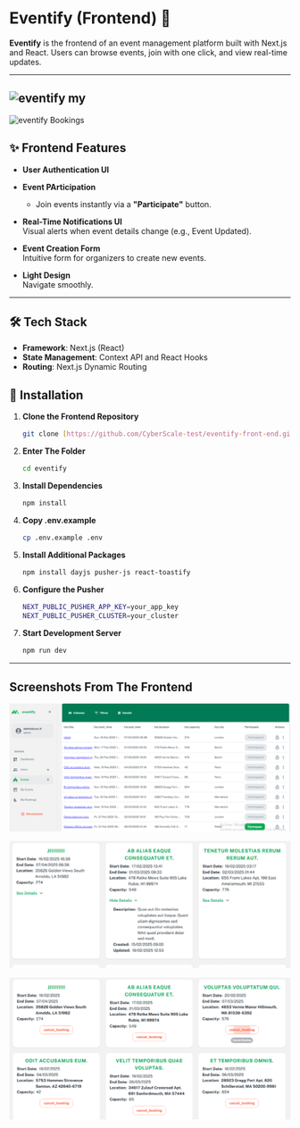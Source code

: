 # Eventify (Frontend) 🎉

**Eventify** is the frontend of an event management platform built with Next.js and React. Users can browse events, join with one click, and view real-time updates.

---
![eventify my](https://github.com/user-attachments/assets/01abcaac-75b7-4296-9634-991275f62089)
 ---

![eventify Bookings](https://github.com/user-attachments/assets/c350d113-43fe-4b35-8114-84e3c083afe6)

## ✨ Frontend Features


- **User Authentication UI**  
 


- **Event PArticipation**  
  - Join events instantly via a **"Participate"** button.  

- **Real-Time Notifications UI**  
  Visual alerts when event details change (e.g., Event Updated).  

- **Event Creation Form**  
  Intuitive form for organizers to create new events.  

- **Light Design**  
 Navigate smoothly.  

---

## 🛠 Tech Stack

- **Framework**: Next.js (React)  
- **State Management**: Context API and React Hooks  
- **Routing**: Next.js Dynamic Routing  
 



## 🚀 Installation

1. **Clone the Frontend Repository**  
   ```bash
   git clone [https://github.com/CyberScale-test/eventify-front-end.git]
   ```
2. **Enter The Folder** 
   ```bash   
   cd eventify
   ```
3. **Install Dependencies** 
   ```bash   
   npm install
   ``` 
4. **Copy .env.example** 
   ```bash   
   cp .env.example .env
   ```
5. **Install Additional Packages** 
   ```bash   
   npm install dayjs pusher-js react-toastify
   ```
6. **Configure the Pusher** 
   ```bash   
   NEXT_PUBLIC_PUSHER_APP_KEY=your_app_key
   NEXT_PUBLIC_PUSHER_CLUSTER=your_cluster
   ```
7. **Start Development Server** 
   ```bash   
   npm run dev
   ```  
  
---

  ## Screenshots From The Frontend

![Events page Preview](image.png)

![My Events Page Preview](<eventify my.PNG>)

![My Bookings page Preview](<eventify Bookings.PNG>)

 
